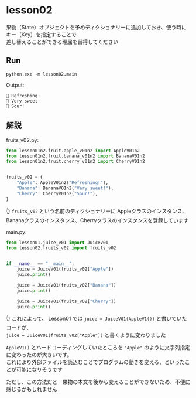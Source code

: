 # lesson02

果物（State）オブジェクトを予めディクショナリーに追加しておき、使う時にキー（Key）を指定することで  
差し替えることができる理屈を習得してください

## Run

```shell
python.exe -m lesson02.main
```

Output:  

```shell
🍎 Refreshing!
🍌 Very sweet!
🍒 Sour!
```

## 解説

fruits_v02.py:  

```python
from lesson01n2.fruit.apple_v01n2 import AppleV01n2
from lesson01n2.fruit.banana_v01n2 import BananaV01n2
from lesson01n2.fruit.cherry_v01n2 import CherryV01n2


fruits_v02 = {
    "Apple": AppleV01n2("Refreshing!"),
    "Banana": BananaV01n2("Very sweet!"),
    "Cherry": CherryV01n2("Sour!"),
}
```

👆 `fruits_v02` という名前のディクショナリーに Appleクラスのインスタンス、  
Bananaクラスのインスタンス、Cherryクラスのインスタンスを登録しています  

main.py:  

```python
from lesson01.juice_v01 import JuiceV01
from lesson02.fruits_v02 import fruits_v02


if __name__ == "__main__":
    juice = JuiceV01(fruits_v02["Apple"])
    juice.print()

    juice = JuiceV01(fruits_v02["Banana"])
    juice.print()

    juice = JuiceV01(fruits_v02["Cherry"])
    juice.print()
```

👆 これによって、 Lesson01 では `juice = JuiceV01(AppleV1())` と書いていたコードが、  
`juice = JuiceV01(fruits_v02["Apple"])` と書くように変わりました  

`AppleV1()` とハードコーディングしていたところを `"Apple"` のように文字列指定に変わったのが大きいです。  
これにより外部ファイルを読込むことでプログラムの動きを変える、といったことが可能になりそうです  

ただし、この方法だと　果物の本文を後から変えることができないため、不便に感じるかもしれません  
